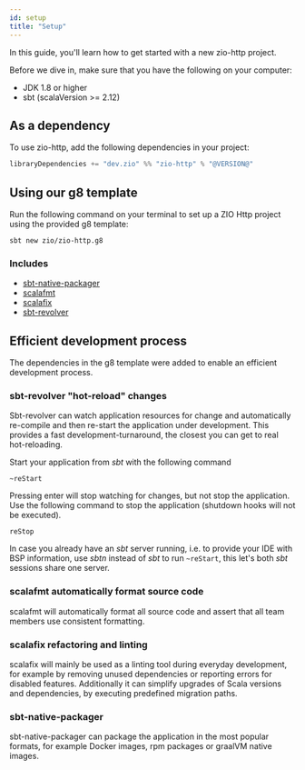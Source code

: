 ```yaml
---
id: setup
title: "Setup"
---
```


In this guide, you'll learn how to get started with a new zio-http project.

Before we dive in, make sure that you have the following on your computer:

* JDK 1.8 or higher
* sbt (scalaVersion >= 2.12)

## As a dependency

To use zio-http, add the following dependencies in your project:

```scala
libraryDependencies += "dev.zio" %% "zio-http" % "@VERSION@"
```

## Using our g8 template

Run the following command on your terminal to set up a ZIO Http project using the provided g8 template:

```shell
sbt new zio/zio-http.g8
```

### Includes

* [sbt-native-packager](https://github.com/sbt/sbt-native-packager)
* [scalafmt](https://github.com/scalameta/scalafmt)
* [scalafix](https://github.com/scalacenter/scalafix)
* [sbt-revolver](https://github.com/spray/sbt-revolver)

## Efficient development process

The dependencies in the g8 template were added to enable an efficient development process.

### sbt-revolver "hot-reload" changes

Sbt-revolver can watch application resources for change and automatically re-compile and then re-start the application under development. This provides a fast development-turnaround, the closest you can get to real hot-reloading.

Start your application from _sbt_ with the following command

```shell
~reStart
```

Pressing enter will stop watching for changes, but not stop the application. Use the following command to stop the application (shutdown hooks will not be executed).

```
reStop
```

In case you already have an _sbt_ server running, i.e. to provide your IDE with BSP information, use _sbtn_ instead of _sbt_ to run `~reStart`, this let's both _sbt_  sessions share one server.

### scalafmt automatically format source code

scalafmt will automatically format all source code and assert that all team members use consistent formatting.

### scalafix refactoring and linting

scalafix will mainly be used as a linting tool during everyday development, for example by removing unused dependencies or reporting errors for disabled features. Additionally it can simplify upgrades of Scala versions and dependencies, by executing predefined migration paths.

### sbt-native-packager

sbt-native-packager can package the application in the most popular formats, for example Docker images, rpm packages or graalVM native images.